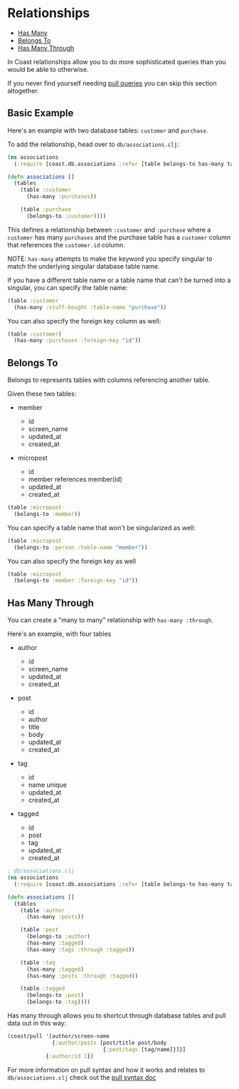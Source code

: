 # Relationships

* [Has Many](#user-content-has-many)
* [Belongs To](#user-content-belongs-to)
* [Has Many Through](#user-content-has-many-through)

In Coast relationships allow you to do more sophisticated queries than you would be able to otherwise.

If you never find yourself needing [pull queries](Pull.md) you can skip this section altogether.

## Basic Example

Here's an example with two database tables: `customer` and `purchase`.

To add the relationship, head over to `db/associations.clj`:

```clojure
(ns associations
  (:require [coast.db.associations :refer [table belongs-to has-many tables]]))

(defn associations []
  (tables
    (table :customer
      (has-many :purchases))

    (table :purchase
      (belongs-to :customer))))
```

This defines a relationship between `:customer` and `:purchase` where a `customer` has many `purchases` and the purchase table has a `customer` column that references the `customer.id` column.

NOTE: `has-many` attempts to make the keyword you specify singular to match the underlying singular database table name.

If you have a different table name or a table name that can't be turned into a singular, you can specify the table name:

```clojure
(table :customer
  (has-many :stuff-bought :table-name "purchase"))
```

You can also specify the foreign key column as well:

```clojure
(table :customer)
  (has-many :purchases :foreign-key "id"))
```

## Belongs To

Belongs to represents tables with columns referencing another table.

Given these two tables:

- member
  - id
  - screen_name
  - updated_at
  - created_at

- micropost
  - id
  - member references member(id)
  - updated_at
  - created_at

```clojure
(table :micropost
  (belongs-to :member))
```

You can specify a table name that won't be singularized as well:

```clojure
(table :micropost
  (belongs-to :person :table-name "member"))
```

You can also specify the foreign key as well

```clojure
(table :micropost
  (belongs-to :member :foreign-key "id"))
```

## Has Many Through

You can create a "many to many" relationship with `has-many :through`.

Here's an example, with four tables

- author
  - id
  - screen_name
  - updated_at
  - created_at

- post
  - id
  - author
  - title
  - body
  - updated_at
  - created_at

- tag
  - id
  - name unique
  - updated_at
  - created_at

- tagged
  - id
  - post
  - tag
  - updated_at
  - created_at

```clojure
; db/associations.clj
(ns associations
  (:require [coast.db.associations :refer [table belongs-to has-many tables]]))

(defn associations []
  (tables
    (table :author
      (has-many :posts))

    (table :post
      (belongs-to :author)
      (has-many :tagged)
      (has-many :tags :through :tagged))

    (table :tag
      (has-many :tagged)
      (has-many :posts :through :tagged))

    (table :tagged
      (belongs-to :post)
      (belongs-to :tag))))
```

Has many through allows you to shortcut through database tables and pull data out in this way:

```clojure
(coast/pull '[author/screen-name
              {:author/posts [post/title post/body
                              {:post/tags [tag/name]}]}]
            {:author/id 1})
```

For more information on pull syntax and how it works and relates to `db/associations.clj` check out the [pull syntax doc](Pull.md)
